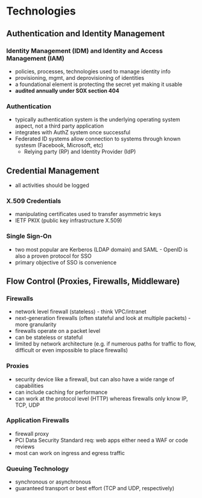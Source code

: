 # Technologies

## Authentication and Identity Management

### Identity Management (IDM) and Identity and Access Management (IAM)
- policies, processes, technologies used to manage identity info
- provisioning, mgmt, and deprovisioning of identities
- a foundational element is protecting the secret yet making it usable
- **audited annually under SOX section 404**

### Authentication
- typically authentication system is the underlying operating system aspect, not a third party application 
- integrates with AuthZ system once successful
- Federated ID systems allow connection to systems through known systesm (Facebook, Microsoft, etc)
  - Relying party (RP) and Identity Provider (IdP)

## Credential Management
- all activities should be logged

### X.509 Credentials
- manipulating certificates used to transfer asymmetric keys
- IETF PKIX (public key infrastructure X.509)

### Single Sign-On
- two most popular are Kerberos (LDAP domain) and SAML - OpenID is also a proven protocol for SSO
- primary objective of SSO is convenience

## Flow Control (Proxies, Firewalls, Middleware)

### Firewalls
- network level firewall (stateless) - think VPC/intranet
- next-generation firewalls (often stateful and look at multiple packets) - more granularity
- firewalls operate on a packet level
- can be stateless or stateful
- limited by network architecture (e.g. if numerous paths for traffic to flow, difficult or even impossible to place firewalls)

### Proxies
- security device like a firewall, but can also have a wide range of capabilities
- can include caching for performance
- can work at the protocol level (HTTP) whereas firewalls only know IP, TCP, UDP

### Application Firewalls
- firewall proxy
- PCI Data Security Standard req: web apps either need a WAF or code reviews
- most can work on ingress and egress traffic

### Queuing Technology
- synchronous or asynchronous 
- guaranteed transport or best effort (TCP and UDP, respectively)
